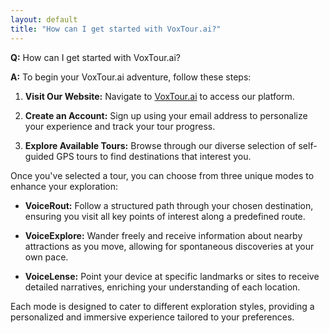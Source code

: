 ```yaml
---
layout: default
title: "How can I get started with VoxTour.ai?"
---
```


**Q:** How can I get started with VoxTour.ai?

**A:** To begin your VoxTour.ai adventure, follow these steps:

1. **Visit Our Website:** Navigate to [VoxTour.ai](https://voxtour.ai/) to access our platform.

2. **Create an Account:** Sign up using your email address to personalize your experience and track your tour progress.

3. **Explore Available Tours:** Browse through our diverse selection of self-guided GPS tours to find destinations that interest you.

Once you've selected a tour, you can choose from three unique modes to enhance your exploration:

- **VoiceRout:** Follow a structured path through your chosen destination, ensuring you visit all key points of interest along a predefined route.

- **VoiceExplore:** Wander freely and receive information about nearby attractions as you move, allowing for spontaneous discoveries at your own pace.

- **VoiceLense:** Point your device at specific landmarks or sites to receive detailed narratives, enriching your understanding of each location.

Each mode is designed to cater to different exploration styles, providing a personalized and immersive experience tailored to your preferences.
